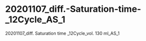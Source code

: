 # 20201107_diff.-Saturation-time-_12Cycle_AS_1
20201107_diff. Saturation time _12Cycle_vol. 130 ml_AS_1
